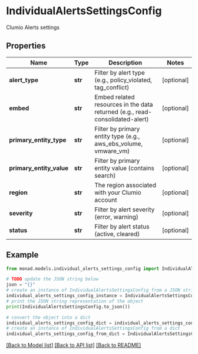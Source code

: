 # IndividualAlertsSettingsConfig

Clumio Alerts settings

## Properties

Name | Type | Description | Notes
------------ | ------------- | ------------- | -------------
**alert_type** | **str** | Filter by alert type (e.g., policy_violated, tag_conflict) | [optional] 
**embed** | **str** | Embed related resources in the data returned (e.g., read-consolidated-alert) | [optional] 
**primary_entity_type** | **str** | Filter by primary entity type (e.g., aws_ebs_volume, vmware_vm) | [optional] 
**primary_entity_value** | **str** | Filter by primary entity value (contains search) | [optional] 
**region** | **str** | The region associated with your Clumio account | [optional] 
**severity** | **str** | Filter by alert severity (error, warning) | [optional] 
**status** | **str** | Filter by alert status (active, cleared) | [optional] 

## Example

```python
from monad.models.individual_alerts_settings_config import IndividualAlertsSettingsConfig

# TODO update the JSON string below
json = "{}"
# create an instance of IndividualAlertsSettingsConfig from a JSON string
individual_alerts_settings_config_instance = IndividualAlertsSettingsConfig.from_json(json)
# print the JSON string representation of the object
print(IndividualAlertsSettingsConfig.to_json())

# convert the object into a dict
individual_alerts_settings_config_dict = individual_alerts_settings_config_instance.to_dict()
# create an instance of IndividualAlertsSettingsConfig from a dict
individual_alerts_settings_config_from_dict = IndividualAlertsSettingsConfig.from_dict(individual_alerts_settings_config_dict)
```
[[Back to Model list]](../README.md#documentation-for-models) [[Back to API list]](../README.md#documentation-for-api-endpoints) [[Back to README]](../README.md)


